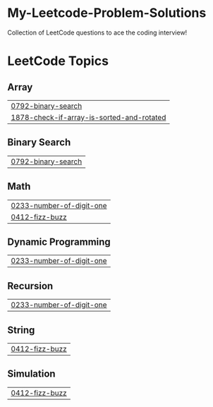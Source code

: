 # My-Leetcode-Problem-Solutions
Collection of LeetCode questions to ace the coding interview!

<!---LeetCode Topics Start-->
# LeetCode Topics
## Array
|  |
| ------- |
| [0792-binary-search](https://github.com/satyambirla18/My-Leetcode-Problem-Solutions/tree/master/0792-binary-search) |
| [1878-check-if-array-is-sorted-and-rotated](https://github.com/satyambirla18/My-Leetcode-Problem-Solutions/tree/master/1878-check-if-array-is-sorted-and-rotated) |
## Binary Search
|  |
| ------- |
| [0792-binary-search](https://github.com/satyambirla18/My-Leetcode-Problem-Solutions/tree/master/0792-binary-search) |
## Math
|  |
| ------- |
| [0233-number-of-digit-one](https://github.com/satyambirla18/My-Leetcode-Problem-Solutions/tree/master/0233-number-of-digit-one) |
| [0412-fizz-buzz](https://github.com/satyambirla18/My-Leetcode-Problem-Solutions/tree/master/0412-fizz-buzz) |
## Dynamic Programming
|  |
| ------- |
| [0233-number-of-digit-one](https://github.com/satyambirla18/My-Leetcode-Problem-Solutions/tree/master/0233-number-of-digit-one) |
## Recursion
|  |
| ------- |
| [0233-number-of-digit-one](https://github.com/satyambirla18/My-Leetcode-Problem-Solutions/tree/master/0233-number-of-digit-one) |
## String
|  |
| ------- |
| [0412-fizz-buzz](https://github.com/satyambirla18/My-Leetcode-Problem-Solutions/tree/master/0412-fizz-buzz) |
## Simulation
|  |
| ------- |
| [0412-fizz-buzz](https://github.com/satyambirla18/My-Leetcode-Problem-Solutions/tree/master/0412-fizz-buzz) |
<!---LeetCode Topics End-->